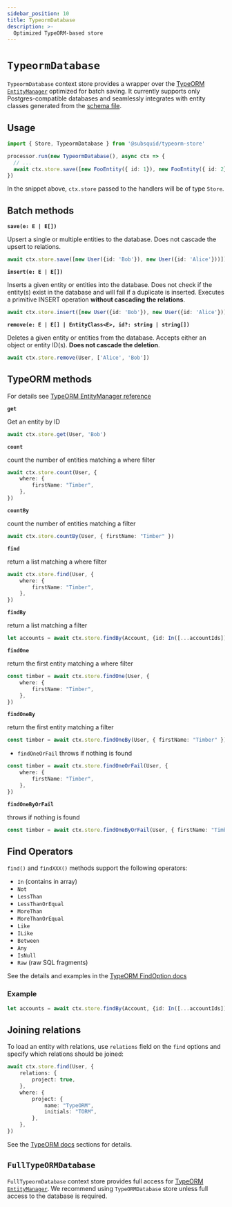 ```yaml
---
sidebar_position: 10
title: TypeormDatabase
description: >-
  Optimized TypeORM-based store
---
```


# `TypeormDatabase` 

`TypeormDatabase` context store provides a wrapper over the [TypeORM `EntityManager`](https://orkhan.gitbook.io/typeorm/docs/entity-manager-api) optimized for batch saving. It currently supports only Postgres-compatible databases and seamlessly integrates with entity classes generated from the [schema file](/basics/schema-file).

## Usage
 
```ts
import { Store, TypeormDatabase } from '@subsquid/typeorm-store'

processor.run(new TypeormDatabase(), async ctx => {
  // ...  
  await ctx.store.save([new FooEntity({ id: 1}), new FooEntity({ id: 2})])
})
``` 

In the snippet above, `ctx.store` passed to the handlers will be of type `Store`.


## Batch methods

**`save(e: E | E[])`** 

Upsert a single or multiple entities to the database. Does not cascade the upsert to relations.

```ts
await ctx.store.save([new User({id: 'Bob'}), new User({id: 'Alice'}))])
```

**`insert(e: E | E[])`**

Inserts a given entity or entities into the database. Does not check if the entity(s) exist in the database and will fail if a duplicate is inserted. Executes a primitive INSERT operation **without cascading the relations**.

```ts
await ctx.store.insert([new User({id: 'Bob'}), new User({id: 'Alice'}))])
```

**`remove(e: E | E[] | EntityClass<E>, id?: string | string[])`**

Deletes a given entity or entities from the database. Accepts either an object or entity ID(s). **Does not cascade the deletion**.

```ts
await ctx.store.remove(User, ['Alice', 'Bob'])
```

## TypeORM methods

For details see [TypeORM EntityManager reference](https://orkhan.gitbook.io/typeorm/docs/entity-manager-api)


**`get`**

Get an entity by ID

```ts
await ctx.store.get(User, 'Bob')
```

**`count`**

count the number of entities matching a where filter
```ts
await ctx.store.count(User, {
    where: {
        firstName: "Timber",
    },
})
```

**`countBy`**

count the number of entities matching a filter
```ts
await ctx.store.countBy(User, { firstName: "Timber" })
```

**`find`** 

return a list matching a where filter
```ts
await ctx.store.find(User, {
    where: {
        firstName: "Timber",
    },
})
```
**`findBy`** 

return a list matching a filter
```ts
let accounts = await ctx.store.findBy(Account, {id: In([...accountIds])})
```

**`findOne`** 

return the first entity matching a where filter
```ts
const timber = await ctx.store.findOne(User, {
    where: {
        firstName: "Timber",
    },
})
```

**`findOneBy`** 

return the first entity matching a filter
```ts
const timber = await ctx.store.findOneBy(User, { firstName: "Timber" })
```
- `findOneOrFail` throws if nothing is found
```ts
const timber = await ctx.store.findOneOrFail(User, {
    where: {
        firstName: "Timber",
    },
})
```

**`findOneByOrFail`** 

throws if nothing is found
```ts
const timber = await ctx.store.findOneByOrFail(User, { firstName: "Timber" })
```

## Find Operators

`find()` and `findXXX()` methods support the following operators:

- `In` (contains in array)
- `Not`
- `LessThan`
- `LessThanOrEqual`
- `MoreThan`
- `MoreThanOrEqual`
- `Like`
- `ILike`
- `Between`
- `Any`
- `IsNull`
- `Raw` (raw SQL fragments)

See the details and examples in the [TypeORM FindOption docs](https://typeorm.io/find-options#advanced-options)

### Example 

```ts
let accounts = await ctx.store.findBy(Account, {id: In([...accountIds])})
```

## Joining relations

To load an entity with relations, use `relations` field on the `find` options and specify which relations should be joined:

```ts
await ctx.store.find(User, {
    relations: {
        project: true,
    },
    where: {
        project: {
            name: "TypeORM",
            initials: "TORM",
        },
    },
})
```

See the [TypeORM docs](https://typeorm.io/find-options) sections for details. 


## `FullTypeORMDatabase`

`FullTypeormDatabase` context store provides full access for [TypeORM `EntityManager`](https://typeorm.io/working-with-entity-manager). We recommend using `TypeORMDatabase` store unless full access to the database is required.